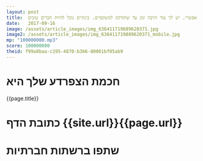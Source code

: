 ```yaml
---
layout: post
title:  הדבר היחיד שהוא בלתי אפשרי הוא הבלתי אפשרי. יש לך עוד הרבה זמן עד שתזדקק למשקפיים. בינתיים נוכל להיות חברים טובים.
date:   2017-09-16
image: /assets/article_images/img_636411719889620371.jpg
image2: /assets/article_images/img_636411719889620371_mobile.jpg
mp: "100000000.mp3"
score: 100000000
theid: f99a8baa-c195-4870-b366-80061bf05ab9
---
```

# חכמת הצפרדע שלך היא
{{page.title}}

# כתובת הדף {{site.url}}{{page.url}}
# שתפו ברשתות חברתיות